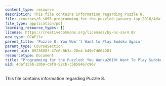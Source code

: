 ```yaml
---
content_type: resource
description: This file contains information regarding Puzzle 8.
file: /courses/6-s095-programming-for-the-puzzled-january-iap-2018/4daf155b20b9c9f852cbc5b58467c967_MIT6_S095IAP18_Puzzle_8.pdf
file_type: application/pdf
learning_resource_types: []
license: https://creativecommons.org/licenses/by-nc-sa/4.0/
ocw_type: OCWFile
parent_title: 'Puzzle 8: You Won''t Want to Play Sudoku Again'
parent_type: CourseSection
parent_uid: 8923688f-47c6-0b3a-28e4-b49e7d664281
resourcetype: Document
title: "Programming for the Puzzled: You Won\u2019t Want To Play Sudoku Again"
uid: 4daf155b-20b9-c9f8-52cb-c5b58467c967
---
```

This file contains information regarding Puzzle 8.